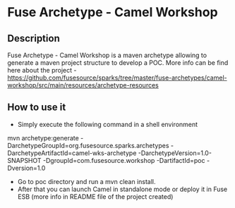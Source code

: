 # Fuse Archetype - Camel Workshop

## Description

Fuse Archetype - Camel Workshop is a maven archetype allowing to generate a maven project structure
to develop a POC. More info can be find here about the project - https://github.com/fusesource/sparks/tree/master/fuse-archetypes/camel-workshop/src/main/resources/archetype-resources

## How to use it

- Simply execute the following command in a shell environment

mvn archetype:generate -DarchetypeGroupId=org.fusesource.sparks.archetypes -DarchetypeArtifactId=camel-wks-archetype -DarchetypeVersion=1.0-SNAPSHOT -DgroupId=com.fusesource.workshop -DartifactId=poc -Dversion=1.0

- Go to poc directory and run a mvn clean install.
- After that you can launch Camel in standalone mode or deploy it in Fuse ESB (more info in README file of the project created)